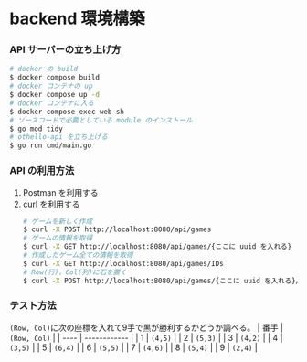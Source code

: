 # backend 環境構築
### API サーバーの立ち上げ方
```bash
# docker の build
$ docker compose build
# docker コンテナの up
$ docker compose up -d
# docker コンテナに入る
$ docker compose exec web sh
# ソースコードで必要としている module のインストール
$ go mod tidy
# othello-api を立ち上げる
$ go run cmd/main.go
```
### API の利用方法
1. Postman を利用する
2. curl を利用する
     ```bash
     # ゲームを新しく作成
     $ curl -X POST http://localhost:8080/api/games
     # ゲームの情報を取得
     $ curl -X GET http://localhost:8080/api/games/{ここに uuid を入れる}
     # 作成したゲーム全ての情報を取得
     $ curl -X GET http://localhost:8080/api/games/IDs
     # Row(行)，Col(列)に石を置く
     $ curl -X POST http://localhost:8080/api/games/{ここに uuid を入れる}/moves?Row=4&Col=5
     ```
### テスト方法
`(Row, Col)`に次の座標を入れて9手で黒が勝利するかどうか調べる。
| 番手 | `(Row, Col)` |
| ---- | ------------ |
| 1    | `(4,5)`      |
| 2    | `(5,3)`      |
| 3    | `(4,2)`      |
| 4    | `(3,5)`      |
| 5    | `(6,4)`      |
| 6    | `(5,5)`      |
| 7    | `(4,6)`      |
| 8    | `(5,4)`      |
| 9    | `(2,4)`      |
